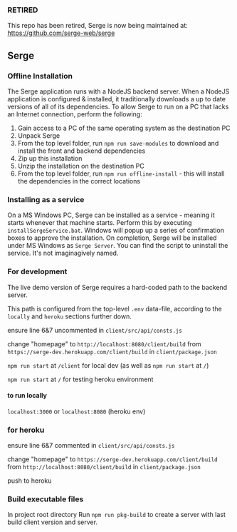 ### RETIRED
This repo has been retired, Serge is now being maintained at: https://github.com/serge-web/serge

## Serge

### Offline Installation

The Serge application runs with a NodeJS backend server. When a NodeJS application is configured & installed, it traditionally downloads a up to date versions of all of its dependencies.  To allow Serge to run on a PC that lacks an Internet connection, perform the following:

1. Gain access to a PC of the same operating system as the destination PC
2. Unpack Serge
3. From the top level folder, run `npm run save-modules` to download and install the front and backend dependencies
4. Zip up this installation
5. Unzip the installation on the destination PC
6. From the top level folder, run `npm run offline-install` - this will install the dependencies in the correct locations

### Installing as a service
On a MS Windows PC, Serge can be installed as a service - meaning it starts whenever that machine starts.  Perform this by executing `installSergeService.bat`.  Windows will popup up a series of confirmation boxes to approve the installation. On completion, Serge will be installed under MS Windows as `Serge Server`.   You can find the script to uninstall the service.  It's not imaginagively named.

### For development
The live demo version of Serge requires a hard-coded path to the backend server.

This path is configured from the top-level `.env` data-file, according to the `locally` and `heroku` sections further down.

ensure line 6&7 uncommented in `client/src/api/consts.js`

change "homepage" to `http://localhost:8080/client/build` from `https://serge-dev.herokuapp.com/client/build` in `client/package.json`

`npm run start` at `/client` for local dev (as well as `npm run start` at `/`)

`npm run start` at `/` for testing heroku environment

#### to run locally
`localhost:3000` or `localhost:8080` (heroku env)

### for heroku
ensure line 6&7 commented in `client/src/api/consts.js`

change "homepage" to `https://serge-dev.herokuapp.com/client/build` from `http://localhost:8080/client/build` in `client/package.json`

push to heroku

### Build executable files
In project root directory
Run `npm run pkg-build` to create a server with last build client version and server.
